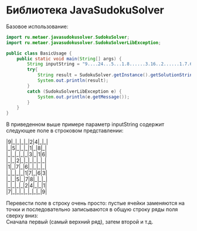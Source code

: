 Библиотека JavaSudokuSolver
================

Базовое использование:


``` java
import ru.metaer.javasudokusolver.SudokuSolver;
import ru.metaer.javasudokusolver.SudokuSolverLibException;

public class BasicUsage {
    public static void main(String[] args) {
        String inputString = "9....24...5...1.8......3.16..2......1.7.6........17.63..5.78.......24..17.......9";
        try{
            String result = SudokuSolver.getInstance().getSolutionString(inputString);
            System.out.println(result);
        }
        catch (SudokuSolverLibException e) {
            System.out.println(e.getMessage());
        }
    }
}
```

В приведенном выше примере параметр inputString содержит следующее поле в строковом представлении: 
  
|9|\_|\_|\_|\_|2|4|\_|\_|  
|\_|5|\_|\_|\_|1|\_|8|\_|  
|\_|\_|\_|\_|\_|3|\_|1|6|  
|\_|\_|2|\_|\_|\_|\_|\_|\_|  
|1|\_|7|\_|6|\_|\_|\_|\_|  
|\_|\_|\_|\_|1|7|\_|6|3|  
|\_|\_|5|\_|7|8|\_|\_|\_|  
|\_|\_|\_|\_|2|4|\_|\_|1|  
|7|\_|\_|\_|\_|\_|\_|\_|9|  
  
Перевести поле в строку очень просто: пустые ячейки заменяются на точки и последовательно записываются в общую строку ряды поля сверху вниз:  
Сначала первый (самый верхний ряд), затем второй и т.д.